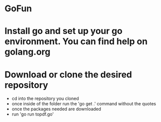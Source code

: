 # GoFun

# Install go and set up your go environment.  You can find help on golang.org

# Download or clone the desired repository

* cd into the repository you cloned
* once inside of the folder run the 'go get .' command without the quotes
* once the packages needed are downloaded
* run 'go run topdf.go'
